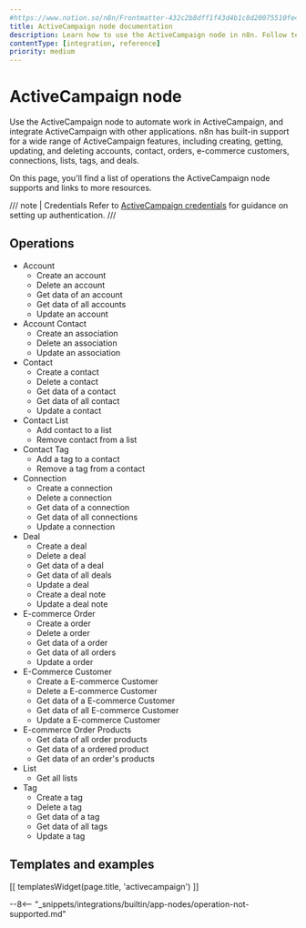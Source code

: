 ```yaml
---
#https://www.notion.so/n8n/Frontmatter-432c2b8dff1f43d4b1c8d20075510fe4
title: ActiveCampaign node documentation
description: Learn how to use the ActiveCampaign node in n8n. Follow technical documentation to integrate ActiveCampaign node into your workflows.
contentType: [integration, reference]
priority: medium
---
```


# ActiveCampaign node

Use the ActiveCampaign node to automate work in ActiveCampaign, and integrate ActiveCampaign with other applications. n8n has built-in support for a wide range of ActiveCampaign features, including creating, getting, updating, and deleting accounts, contact, orders, e-commerce customers, connections, lists, tags, and deals.

On this page, you'll find a list of operations the ActiveCampaign node supports and links to more resources.

/// note | Credentials
Refer to [ActiveCampaign credentials](/integrations/builtin/credentials/activecampaign.md) for guidance on setting up authentication. 
///

## Operations

* Account
    * Create an account
    * Delete an account
    * Get data of an account
    * Get data of all accounts
    * Update an account
* Account Contact
    * Create an association
    * Delete an association
    * Update an association
* Contact
    * Create a contact
    * Delete a contact
    * Get data of a contact
    * Get data of all contact
    * Update a contact
* Contact List
    * Add contact to a list
    * Remove contact from a list
* Contact Tag
    * Add a tag to a contact
    * Remove a tag from a contact
* Connection
    * Create a connection
    * Delete a connection
    * Get data of a connection
    * Get data of all connections
    * Update a connection
* Deal
    * Create a deal
    * Delete a deal
    * Get data of a deal
    * Get data of all deals
    * Update a deal
    * Create a deal note
    * Update a deal note
* E-commerce Order
    * Create a order
    * Delete a order
    * Get data of a order
    * Get data of all orders
    * Update a order
* E-Commerce Customer
    * Create a E-commerce Customer
    * Delete a E-commerce Customer
    * Get data of a E-commerce Customer
    * Get data of all E-commerce Customer
    * Update a E-commerce Customer
* E-commerce Order Products
    * Get data of all order products
    * Get data of a ordered product
    * Get data of an order's products
* List
    * Get all lists
* Tag
    * Create a tag
    * Delete a tag
    * Get data of a tag
    * Get data of all tags
    * Update a tag

## Templates and examples

<!-- see https://www.notion.so/n8n/Pull-in-templates-for-the-integrations-pages-37c716837b804d30a33b47475f6e3780 -->
[[ templatesWidget(page.title, 'activecampaign') ]]

--8<-- "_snippets/integrations/builtin/app-nodes/operation-not-supported.md"

